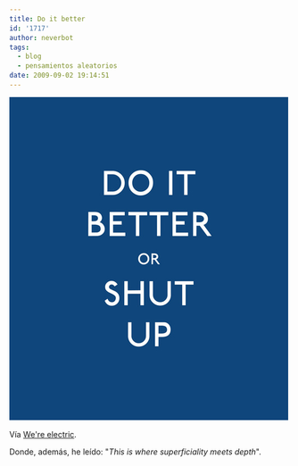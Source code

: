 ```yaml
---
title: Do it better
id: '1717'
author: neverbot
tags:
  - blog
  - pensamientos aleatorios
date: 2009-09-02 19:14:51
---
```


[![](./do-it-better/tumblr_kotobnq56o1qztxpko1_500.jpg)](http://pineappleupsidedown.tumblr.com/post/169594170/carmelco-via-cherrylolita)

Vía [We're electric](http://pineappleupsidedown.tumblr.com/post/169594170/carmelco-via-cherrylolita).

Donde, además, he leído: "_This is where superficiality meets depth_".
